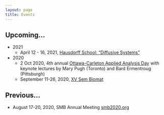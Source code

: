 ```yaml
---
layout: page
title: Events
---
```


## Upcoming...

* 2021
	* April 12 - 16, 2021, [Hausdorff School: “Diffusive Systems”](https://www.hcm.uni-bonn.de/diffusive-systems-2021/)
* 2020
	* 2 Oct 2020, 4th annual [Ottawa-Carleton Applied Analysis Day](http://frithjof.ca/AAdayOttawa.html) with keynote lectures by Mary Pugh (Toronto) and Bard Ermentroug (Pittsburgh)
	* September 11-26, 2020, [XV Sem Biomat](https://sites.google.com/view/xvsembiomat/home?authuser=0)

## Previous...

* August 17-20, 2020, SMB Annual Meeting [smb2020.org](http://smb2020.org)

